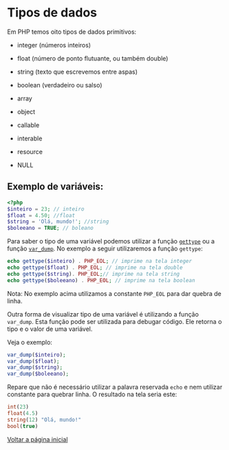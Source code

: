 # Tipos de dados 

Em PHP temos oito tipos de dados primitivos:
- integer (números inteiros)
- float (número de ponto flutuante, ou também double)
- string (texto que escrevemos entre aspas)
- boolean (verdadeiro ou salso)

- array
- object
- callable
- interable

- resource
- NULL
    
## Exemplo de variáveis:
 ```php
<?php
$inteiro = 23; // inteiro
$float = 4.50; //float
$string = 'Olá, mundo!'; //string
$boleeano = TRUE; // boleano
``` 

Para saber o tipo de uma variável podemos utilizar a função [`gettype`](https://www.php.net/manual/en/function.gettype) ou a função [`var_dump`](https://php.net/var_dump). No exemplo a seguir utilizaremos a função `gettype`: 
```php
echo gettype($inteiro) . PHP_EOL; // imprime na tela integer
echo gettype($float) . PHP_EOL; // imprime na tela double
echo gettype($string). PHP_EOL;// imprime na tela string
echo gettype($boleeano) . PHP_EOL; // imprime na tela boolean
```
Nota: No exemplo acima utilizamos a constante `PHP_EOL` para dar quebra de linha.

Outra forma de visualizar tipo de uma variável é utilizando a função `var_dump`. Esta função pode ser utilizada para debugar código. Ele retorna o tipo e o valor de uma variável.

Veja o exemplo:
```php
var_dump($inteiro);
var_dump($float);
var_dump($string);
var_dump($boleeano);
```
Repare que não é necessário utilizar a palavra reservada `echo` e nem utilizar constante para quebrar linha.
O resultado na tela seria este:
```php
int(23)
float(4.5)
string(12) "Olá, mundo!"
bool(true)
```

[Voltar a página inicial](../README.md)